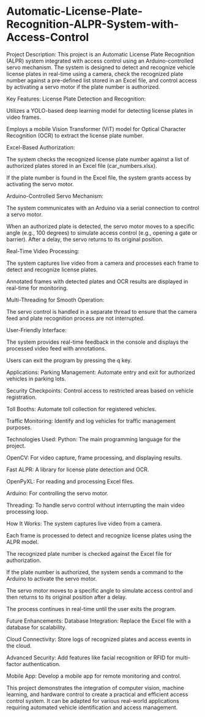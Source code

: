 # Automatic-License-Plate-Recognition-ALPR-System-with-Access-Control

Project Description:
This project is an Automatic License Plate Recognition (ALPR) system integrated with access control using an Arduino-controlled servo mechanism. The system is designed to detect and recognize vehicle license plates in real-time using a camera, check the recognized plate number against a pre-defined list stored in an Excel file, and control access by activating a servo motor if the plate number is authorized.

Key Features:
License Plate Detection and Recognition:

Utilizes a YOLO-based deep learning model for detecting license plates in video frames.

Employs a mobile Vision Transformer (ViT) model for Optical Character Recognition (OCR) to extract the license plate number.

Excel-Based Authorization:

The system checks the recognized license plate number against a list of authorized plates stored in an Excel file (car_numbers.xlsx).

If the plate number is found in the Excel file, the system grants access by activating the servo motor.

Arduino-Controlled Servo Mechanism:

The system communicates with an Arduino via a serial connection to control a servo motor.

When an authorized plate is detected, the servo motor moves to a specific angle (e.g., 100 degrees) to simulate access control (e.g., opening a gate or barrier). After a delay, the servo returns to its original position.

Real-Time Video Processing:

The system captures live video from a camera and processes each frame to detect and recognize license plates.

Annotated frames with detected plates and OCR results are displayed in real-time for monitoring.

Multi-Threading for Smooth Operation:

The servo control is handled in a separate thread to ensure that the camera feed and plate recognition process are not interrupted.

User-Friendly Interface:

The system provides real-time feedback in the console and displays the processed video feed with annotations.

Users can exit the program by pressing the q key.

Applications:
Parking Management: Automate entry and exit for authorized vehicles in parking lots.

Security Checkpoints: Control access to restricted areas based on vehicle registration.

Toll Booths: Automate toll collection for registered vehicles.

Traffic Monitoring: Identify and log vehicles for traffic management purposes.

Technologies Used:
Python: The main programming language for the project.

OpenCV: For video capture, frame processing, and displaying results.

Fast ALPR: A library for license plate detection and OCR.

OpenPyXL: For reading and processing Excel files.

Arduino: For controlling the servo motor.

Threading: To handle servo control without interrupting the main video processing loop.

How It Works:
The system captures live video from a camera.

Each frame is processed to detect and recognize license plates using the ALPR model.

The recognized plate number is checked against the Excel file for authorization.

If the plate number is authorized, the system sends a command to the Arduino to activate the servo motor.

The servo motor moves to a specific angle to simulate access control and then returns to its original position after a delay.

The process continues in real-time until the user exits the program.

Future Enhancements:
Database Integration: Replace the Excel file with a database for scalability.

Cloud Connectivity: Store logs of recognized plates and access events in the cloud.

Advanced Security: Add features like facial recognition or RFID for multi-factor authentication.

Mobile App: Develop a mobile app for remote monitoring and control.

This project demonstrates the integration of computer vision, machine learning, and hardware control to create a practical and efficient access control system. It can be adapted for various real-world applications requiring automated vehicle identification and access management.

